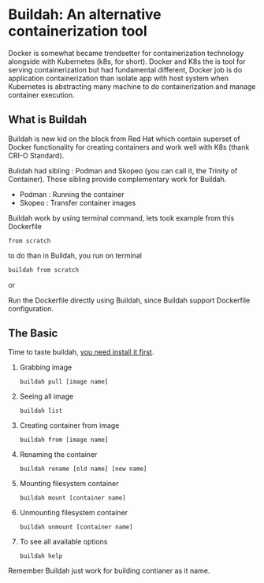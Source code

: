 # Buildah: An alternative containerization tool

Docker is somewhat became trendsetter for containerization technology alongside with Kubernetes (k8s, for short).
Docker and K8s the is tool for serving containerization but had fundamental different, Docker job is do application containerization than isolate app with host system when Kubernetes is abstracting many machine to do containerization and manage container execution.

## What is Buildah

Buildah is new kid on the block from Red Hat which contain superset of Docker functionality for creating containers and work well with K8s (thank CRI-O Standard).

Bulidah had sibling : Podman and Skopeo (you can call it, the Trinity of Container). Those sibling provide complementary work for Buildah.

- Podman : Running the container
- Skopeo : Transfer container images

Buildah work by using terminal command, lets took example from this Dockerfile

```docker
from scratch
```

to do than in Buildah, you run on terminal

```sh
buildah from scratch
```
or 

Run the Dockerfile directly using Buildah, since Buildah support Dockerfile configuration.

## The Basic

Time to taste buildah, [you need install it first](https://github.com/containers/buildah/blob/master/install.md).

1. Grabbing image 
    ```
    buildah pull [image name]
    ```

2. Seeing all image 
    ``` 
    buildah list
    ```

3. Creating container from image
    ```
    buildah from [image name]
    ```

4. Renaming the container
    ```
    buildah rename [old name] [new name]
    ```

5. Mounting filesystem container
    ```
    buildah mount [container name]
    ```
6. Unmounting filesystem container
    ```
    buildah unmount [container name]
    ```
7. To see all available options
    ```
    buildah help
    ```

Remember Buildah just work for building contianer as it name.
